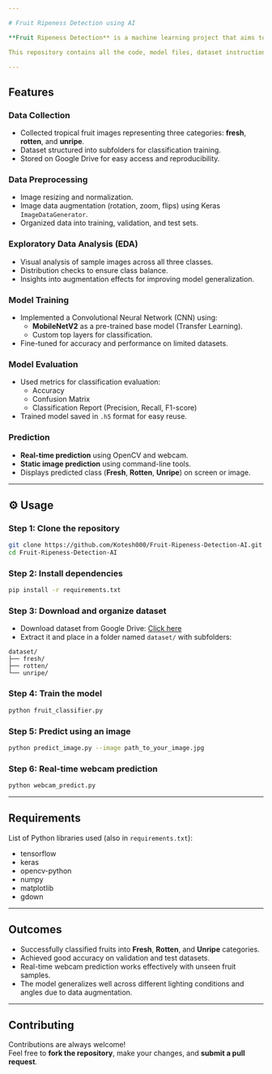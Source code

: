```yaml
---

# Fruit Ripeness Detection using AI

**Fruit Ripeness Detection** is a machine learning project that aims to classify tropical fruits into **Fresh**, **Rotten**, and **Unripe** categories based on their images. This project uses convolutional neural networks (CNNs) and transfer learning with **MobileNetV2** for accurate predictions. It is designed for real-time and image-based classification, which can be applied in agriculture, food processing, and smart farming.

This repository contains all the code, model files, dataset instructions, and documentation needed to run, reproduce, and extend the ripeness detection system.

---
```


## **Features**

### **Data Collection**
- Collected tropical fruit images representing three categories: **fresh**, **rotten**, and **unripe**.
- Dataset structured into subfolders for classification training.
- Stored on Google Drive for easy access and reproducibility.

### **Data Preprocessing**
- Image resizing and normalization.
- Image data augmentation (rotation, zoom, flips) using Keras `ImageDataGenerator`.
- Organized data into training, validation, and test sets.

### **Exploratory Data Analysis (EDA)**
- Visual analysis of sample images across all three classes.
- Distribution checks to ensure class balance.
- Insights into augmentation effects for improving model generalization.

### **Model Training**
- Implemented a Convolutional Neural Network (CNN) using:
  - **MobileNetV2** as a pre-trained base model (Transfer Learning).
  - Custom top layers for classification.
- Fine-tuned for accuracy and performance on limited datasets.

### **Model Evaluation**
- Used metrics for classification evaluation:
  - Accuracy  
  - Confusion Matrix  
  - Classification Report (Precision, Recall, F1-score)  
- Trained model saved in `.h5` format for easy reuse.

### **Prediction**
- **Real-time prediction** using OpenCV and webcam.
- **Static image prediction** using command-line tools.
- Displays predicted class (**Fresh**, **Rotten**, **Unripe**) on screen or image.

---

## **⚙️ Usage**

### **Step 1: Clone the repository**
```bash
git clone https://github.com/Kotesh000/Fruit-Ripeness-Detection-AI.git
cd Fruit-Ripeness-Detection-AI
```

### **Step 2: Install dependencies**
```bash
pip install -r requirements.txt
```

### **Step 3: Download and organize dataset**
- Download dataset from Google Drive: [Click here](https://drive.google.com/file/d/1p4a_lfDgFBpcUe1n0YMiVrtObQUxv8t6/view?usp=sharing)
- Extract it and place in a folder named `dataset/` with subfolders:
```
dataset/
├── fresh/
├── rotten/
└── unripe/
```

### **Step 4: Train the model**
```bash
python fruit_classifier.py
```

### **Step 5: Predict using an image**
```bash
python predict_image.py --image path_to_your_image.jpg
```

### **Step 6: Real-time webcam prediction**
```bash
python webcam_predict.py
```

---

## **Requirements**

List of Python libraries used (also in `requirements.txt`):

- tensorflow  
- keras  
- opencv-python  
- numpy  
- matplotlib  
- gdown  

---

## **Outcomes**

- Successfully classified fruits into **Fresh**, **Rotten**, and **Unripe** categories.
- Achieved good accuracy on validation and test datasets.
- Real-time webcam prediction works effectively with unseen fruit samples.
- The model generalizes well across different lighting conditions and angles due to data augmentation.

---

## **Contributing**

Contributions are always welcome!  
Feel free to **fork the repository**, make your changes, and **submit a pull request**.
